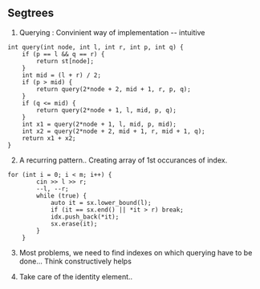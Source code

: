 ## Segtrees

1. Querying : Convinient way of implementation -- intuitive
```
int query(int node, int l, int r, int p, int q) {
    if (p == l && q == r) {
        return st[node];
    }
    int mid = (l + r) / 2;
    if (p > mid) {
        return query(2*node + 2, mid + 1, r, p, q);
    }
    if (q <= mid) {
        return query(2*node + 1, l, mid, p, q);
    }
    int x1 = query(2*node + 1, l, mid, p, mid);
    int x2 = query(2*node + 2, mid + 1, r, mid + 1, q);
    return x1 + x2;
}

```

2. A recurring pattern.. Creating array of 1st occurances of index.
```
for (int i = 0; i < m; i++) {
        cin >> l >> r;
        --l, --r;
        while (true) {
            auto it = sx.lower_bound(l);
            if (it == sx.end() || *it > r) break;
            idx.push_back(*it);
            sx.erase(it);
        }
    }
```

3. Most problems, we need to find indexes on which querying have to be done... Think constructively helps

4. Take care of the identity element..
